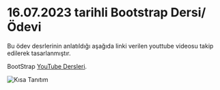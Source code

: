 # 16.07.2023 tarihli Bootstrap Dersi/Ödevi

Bu ödev  desrlerinin anlatıldığı aşağıda linki verilen youttube videosu takip edilerek tasarlanmıştır.

BootStrap [YouTube Dersleri](https://www.youtube.com/watch?v=8QP-8NPpSq0&list=PLURN6mxdcwL_sM23fQLdwvzC9Qh0N5RPI).

 ![Kısa Tanıtım](./videos/AboutProject.gif)
